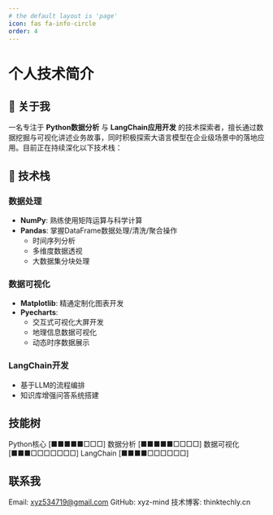 ```yaml
---
# the default layout is 'page'
icon: fas fa-info-circle
order: 4
---
```


# 个人技术简介

## 🚀 关于我

一名专注于 **Python数据分析** 与 **LangChain应用开发** 的技术探索者，擅长通过数据挖掘与可视化讲述业务故事，同时积极探索大语言模型在企业级场景中的落地应用。目前正在持续深化以下技术栈：

## 🔧 技术栈

### 数据处理
- **NumPy**: 熟练使用矩阵运算与科学计算
- **Pandas**: 掌握DataFrame数据处理/清洗/聚合操作
  - 时间序列分析
  - 多维度数据透视
  - 大数据集分块处理

### 数据可视化
- **Matplotlib**: 精通定制化图表开发
- **Pyecharts**: 
  - 交互式可视化大屏开发
  - 地理信息数据可视化
  - 动态时序数据展示

### LangChain开发
- 基于LLM的流程编排
- 知识库增强问答系统搭建

## 技能树
Python核心       [■■■■■□□□]
数据分析        [■■■■■□□□□]
数据可视化      [■■■□□□□□□□]
LangChain       [■■■■□□□□□□]


## 联系我
Email: xyz534719@gmail.com
GitHub: xyz-mind
技术博客: thinktechly.cn